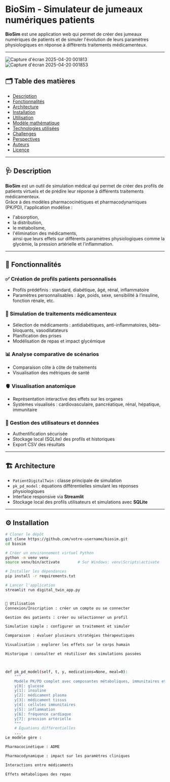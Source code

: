 # BioSim - Simulateur de jumeaux numériques patients

**BioSim** est une application web qui permet de créer des jumeaux numériques de patients et de simuler l'évolution de leurs paramètres physiologiques en réponse à différents traitements médicamenteux.

---

![Capture d'écran 2025-04-20 001813](https://github.com/user-attachments/assets/c46e4393-2b3d-47ff-9350-f3dca8cb1bf1)
![Capture d'écran 2025-04-20 001853](https://github.com/user-attachments/assets/f50fe586-5fd8-4038-8673-57fba4000e84)


## 🗂️ Table des matières

- [Description](#description)
- [Fonctionnalités](#fonctionnalités)
- [Architecture](#architecture)
- [Installation](#installation)
- [Utilisation](#utilisation)
- [Modèle mathématique](#modèle-mathématique)
- [Technologies utilisées](#technologies-utilisées)
- [Challenges](#challenges)
- [Perspectives](#perspectives)
- [Auteurs](#auteurs)
- [Licence](#licence)

---

## 🩺 Description

**BioSim** est un outil de simulation médical qui permet de créer des profils de patients virtuels et de prédire leur réponse à différents traitements médicamenteux.  
Grâce à des modèles pharmacocinétiques et pharmacodynamiques (PK/PD), l'application modélise :

- l'absorption,
- la distribution,
- le métabolisme,
- l'élimination des médicaments,  
ainsi que leurs effets sur différents paramètres physiologiques comme la glycémie, la pression artérielle et l’inflammation.

---

## 🚀 Fonctionnalités

### ✅ Création de profils patients personnalisés

- Profils prédéfinis : standard, diabétique, âgé, rénal, inflammatoire
- Paramètres personnalisables : âge, poids, sexe, sensibilité à l’insuline, fonction rénale, etc.

### 💊 Simulation de traitements médicamenteux

- Sélection de médicaments : antidiabétiques, anti-inflammatoires, bêta-bloquants, vasodilatateurs
- Planification des prises
- Modélisation de repas et impact glycémique

### 📊 Analyse comparative de scénarios

- Comparaison côte à côte de traitements
- Visualisation des métriques de santé

### 🫀 Visualisation anatomique

- Représentation interactive des effets sur les organes
- Systèmes visualisés : cardiovasculaire, pancréatique, rénal, hépatique, immunitaire

### 🔐 Gestion des utilisateurs et données

- Authentification sécurisée
- Stockage local (SQLite) des profils et historiques
- Export CSV des résultats

---

## 🏗️ Architecture

- `PatientDigitalTwin` : classe principale de simulation
- `pk_pd_model` : équations différentielles simulant les réponses physiologiques
- Interface responsive via **Streamlit**
- Stockage local des profils utilisateurs et simulations avec **SQLite**

---

## ⚙️ Installation

```bash
# Cloner le dépôt
git clone https://github.com/votre-username/biosim.git
cd biosim

# Créer un environnement virtuel Python
python -m venv venv
source venv/bin/activate        # Sur Windows: venv\Scripts\activate

# Installer les dépendances
pip install -r requirements.txt

# Lancer l'application
streamlit run digital_twin_app.py


🧪 Utilisation
Connexion/Inscription : créer un compte ou se connecter

Gestion des patients : créer ou sélectionner un profil

Simulation simple : configurer un traitement et simuler

Comparaison : évaluer plusieurs stratégies thérapeutiques

Visualisation : explorer les effets sur le corps humain

Historique : consulter et réutiliser des simulations passées



def pk_pd_model(self, t, y, medications=None, meal=0):
    """
    Modèle PK/PD complet avec composantes métaboliques, immunitaires et cardiovasculaires.
    y[0]: glucose
    y[1]: insuline
    y[2]: médicament plasma
    y[3]: médicament tissus
    y[4]: cellules immunitaires
    y[5]: inflammation
    y[6]: fréquence cardiaque
    y[7]: pression artérielle
    """
    # Équations différentielles
    ...
Le modèle gère :

Pharmacocinétique : ADME

Pharmacodynamique : impact sur les paramètres cliniques

Interactions entre médicaments

Effets métaboliques des repas


